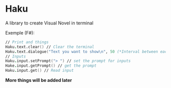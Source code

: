 # Haku
A library to create Visual Novel in terminal

Exemple (F#):
```fs
// Print and things
Haku.text.clear() // Clear the terminal
Haku.text.dialogue("Text you want to show\n", 50 (*Interval between each character*), false (*Add a newline (\n)*), true(*Tell the interval should be randomized*))
// Inputs
Haku.input.setPrompt("> ") // set the prompt for inputs
Hake.input.getPrompt() // get the prompt
Haku.input.get() // Read input
```
**More things will be added later**
